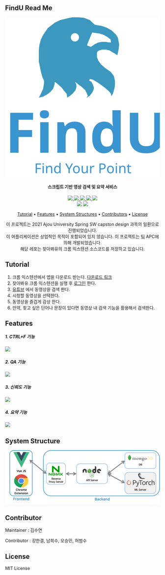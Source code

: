 ## FindU Read Me

<p align="center">
    <img src="pics/logo-com.svg"/>
</p>
<h4 align="center">스크립트 기반 영상 검색 및 요약 서비스</h4>
<p align="center">
    <a href="https://github.com/SWCapstone2021/chrome-extension/actions/workflows/main.yml">
        <img src="https://github.com/SWCapstone2021/chrome-extension/actions/workflows/main.yml/badge.svg"/>
    </a> 
    <a href="https://github.com/SWCapstone2021/chrome-extension/issues">
        <img src="https://img.shields.io/github/issues/SWCapstone2021/chrome-extension"/>
    </a>
    <a href="https://github.com/SWCapstone2021/chrome-extension/pulls">
        <img src="https://img.shields.io/github/forks/SWCapstone2021/chrome-extension"/>
    </a>
    <a href="https://github.com/SWCapstone2021/chrome-extension/stargazers">
        <img src="https://img.shields.io/github/stars/SWCapstone2021/chrome-extension"/>
    </a>
    <a href="https://github.com/SWCapstone2021/chrome-extension/blob/main/LICENSE">
        <img src="https://img.shields.io/github/license/SWCapstone2021/chrome-extension"/>
    </a> <br/>
    <img src="https://img.shields.io/badge/Built with Firebase-FFCA28?style=flat-square&logo=Firebase&logoColor=white"/>
    <img src="https://img.shields.io/badge/chrome extentions-4285F4?style=flat-square&logo=Google-chrome&logoColor=white"/>
</p>
<p align="center">
  <a href="#tutorial">Tutorial</a></a> • 
  <a href="#features">Features</a> •  
  <a href="#system-structures">System Structures</a> • 
  <a href="#contributors">Contributors</a> • 
  <a href="#license">License</a>
</p>
<p align="center">
    이 프로젝트는 2021 Ajou University Spring SW capston design 과목의 일환으로 진행되었습니다. <br/>
    이 어플리케이션은 상업적인 목적이 포함되어 있지 않습니다. 
    이 프로젝트는 팀 APC에 의해 개발되었습니다.<br/>
    해당 레포는 찾아봐유의 크롬 익스텐션 소스코드를 저장하고 있습니다.      
</p>







## Tutorial

1. 크롬 익스텐션에서 앱을 다운로드 받는다. [다운로드 링크](https://github.com/SWCapstone2021/chrome-extension/archive/refs/tags/v0.9.zip)
2. 찾아봐유 크롬 익스텐션을 실행 후 [로그인](https://apcfindu.web.app/) 한다. 
3. [유튜브](https://www.youtube.com) 에서 동영상을 검색 한다.
4. 시청할 동영상을 선택한다.
5. 동영상을 즐겁게 감상 한다.
6. 만약, 찾고 싶은 단어나 문장이 있다면 동영상 내 검색 기능을 활용해서 검색한다.



## Features

<p align="center">
    <h5>1. CTRL+F 기능</h5>
    <img src="https://user-images.githubusercontent.com/31476895/121774518-b91ee800-cbbd-11eb-931a-55070890f54e.gif"/>
	<h5>2. QA 기능</h5>
    <img src="https://user-images.githubusercontent.com/31476895/121774521-bae8ab80-cbbd-11eb-8b42-9b69661e4165.gif"/>
	<h5>3. 신뢰도 기능</h5>
    <img src="https://user-images.githubusercontent.com/31476895/121774525-bd4b0580-cbbd-11eb-843f-144380845ff1.gif"/>
	<h5>4. 요약 기능</h5>
    <img src="https://user-images.githubusercontent.com/31476895/121774528-bf14c900-cbbd-11eb-829b-407745dae1d2.gif"/>
</p>



## System Structure

![systemStructure](pics/4F44C0F3-9DA8-42B4-B96C-04DC24A068E5.png)



## Contributor

Maintainer : 김수연

Contributor : 강한결, 남희수, 오승민, 허범수



## License

MIT License
